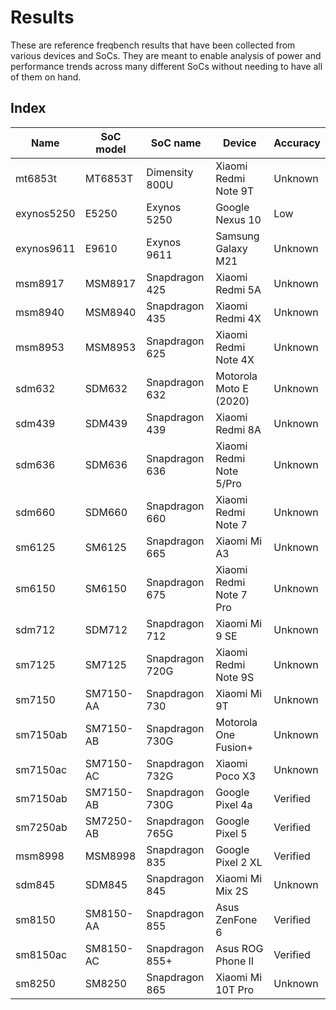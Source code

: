 # Results

These are reference freqbench results that have been collected from various devices and SoCs. They are meant to enable analysis of power and performance trends across many different SoCs without needing to have all of them on hand.

## Index

<!-- When adding new SoCs, please sort new entries alphanumerically by SoC marketing name and set the accuracy to "Unknown". -->

| Name       | SoC model | SoC name        | Device                  | Accuracy |
| ---------- | --------- | --------------- | ----------------------- | -------- |
| mt6853t    | MT6853T   | Dimensity 800U  | Xiaomi Redmi Note 9T    | Unknown  |
| exynos5250 | E5250     | Exynos 5250     | Google Nexus 10         | Low      |
| exynos9611 | E9610     | Exynos 9611     | Samsung Galaxy M21      | Unknown  |
| msm8917    | MSM8917   | Snapdragon 425  | Xiaomi Redmi 5A         | Unknown  |
| msm8940    | MSM8940   | Snapdragon 435  | Xiaomi Redmi 4X         | Unknown  |
| msm8953    | MSM8953   | Snapdragon 625  | Xiaomi Redmi Note 4X    | Unknown  |
| sdm632     | SDM632    | Snapdragon 632  | Motorola Moto E (2020)  | Unknown  |
| sdm439     | SDM439    | Snapdragon 439  | Xiaomi Redmi 8A         | Unknown  |
| sdm636     | SDM636    | Snapdragon 636  | Xiaomi Redmi Note 5/Pro | Unknown  |
| sdm660     | SDM660    | Snapdragon 660  | Xiaomi Redmi Note 7     | Unknown  |
| sm6125     | SM6125    | Snapdragon 665  | Xiaomi Mi A3            | Unknown  |
| sm6150     | SM6150    | Snapdragon 675  | Xiaomi Redmi Note 7 Pro | Unknown  |
| sdm712     | SDM712    | Snapdragon 712  | Xiaomi Mi 9 SE          | Unknown  |
| sm7125     | SM7125    | Snapdragon 720G | Xiaomi Redmi Note 9S    | Unknown  |
| sm7150     | SM7150-AA | Snapdragon 730  | Xiaomi Mi 9T            | Unknown  |
| sm7150ab   | SM7150-AB | Snapdragon 730G | Motorola One Fusion+    | Unknown  |
| sm7150ac   | SM7150-AC | Snapdragon 732G | Xiaomi Poco X3          | Unknown  |
| sm7150ab   | SM7150-AB | Snapdragon 730G | Google Pixel 4a         | Verified |
| sm7250ab   | SM7250-AB | Snapdragon 765G | Google Pixel 5          | Verified |
| msm8998    | MSM8998   | Snapdragon 835  | Google Pixel 2 XL       | Verified |
| sdm845     | SDM845    | Snapdragon 845  | Xiaomi Mi Mix 2S        | Unknown  |
| sm8150     | SM8150-AA | Snapdragon 855  | Asus ZenFone 6          | Verified |
| sm8150ac   | SM8150-AC | Snapdragon 855+ | Asus ROG Phone II       | Verified |
| sm8250     | SM8250    | Snapdragon 865  | Xiaomi Mi 10T Pro       | Unknown  |
